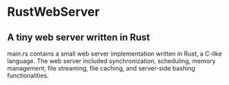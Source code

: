 # RustWebServer
## A tiny web server written in Rust

main.rs contains a small web server implementation written in Rust, a C-like language. The web server included synchronization, scheduling, memory management, file streaming, file caching, and server-side bashing functionalities.
